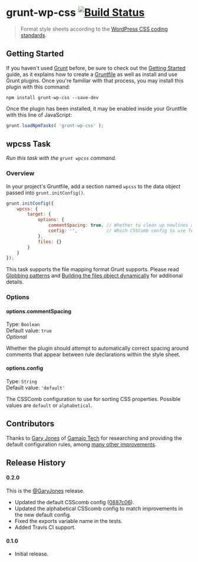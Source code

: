 # grunt-wp-css [![Build Status](https://travis-ci.org/cedaro/grunt-wp-css.png?branch=develop)](https://travis-ci.org/cedaro/grunt-wp-css)

> Format style sheets according to the [WordPress CSS coding standards](http://make.wordpress.org/core/handbook/coding-standards/css/).


## Getting Started

If you haven't used [Grunt](http://gruntjs.com/) before, be sure to check out the [Getting Started](http://gruntjs.com/getting-started) guide, as it explains how to create a [Gruntfile](http://gruntjs.com/sample-gruntfile) as well as install and use Grunt plugins. Once you're familiar with that process, you may install this plugin with this command:

```shell
npm install grunt-wp-css --save-dev
```

Once the plugin has been installed, it may be enabled inside your Gruntfile with this line of JavaScript:

```js
grunt.loadNpmTasks( 'grunt-wp-css' );
```

## wpcss Task

_Run this task with the `grunt wpcss` command._


### Overview

In your project's Gruntfile, add a section named `wpcss` to the data object passed into `grunt.initConfig()`.

```js
grunt.initConfig({
    wpcss: {
        target: {
            options: {
                commentSpacing: true, // Whether to clean up newlines around comments between CSS rules.
                config: '',           // Which CSSComb config to use for sorting properties.
            },
            files: {}
        }
    }
});
```
This task supports the file mapping format Grunt supports. Please read [Globbing patterns](http://gruntjs.com/configuring-tasks#globbing-patterns) and [Building the files object dynamically](http://gruntjs.com/configuring-tasks#building-the-files-object-dynamically) for additional details.


### Options

#### options.commentSpacing
Type: `Boolean`  
Default value: `true`  
*Optional*

Whether the plugin should attempt to automatically correct spacing around comments that appear between rule declarations within the style sheet.

#### options.config
Type: `String`  
Default value: `'default'`

The CSSComb configuration to use for sorting CSS properties. Possible values are `default` or `alphabetical`.


## Contributors

Thanks to [Gary Jones](https://github.com/GaryJones) of [Gamajo Tech](http://gamajo.com/) for researching and providing the default configuration rules, among [many other improvements](https://github.com/cedaro/grunt-wp-css/commits?author=GaryJones).


## Release History

#### 0.2.0

This is the [@GaryJones](https://github.com/GaryJones) release.

* Updated the default CSScomb config ([0887c06](https://github.com/cedaro/grunt-wp-css/commit/0887c06993c7eeea2c716d2d9ba523f3663dfa8b)).
* Updated the alphabetical CSScomb config to match improvements in the new default config.
* Fixed the exports variable name in the tests.
* Added Travis CI support.

#### 0.1.0

* Initial release.
